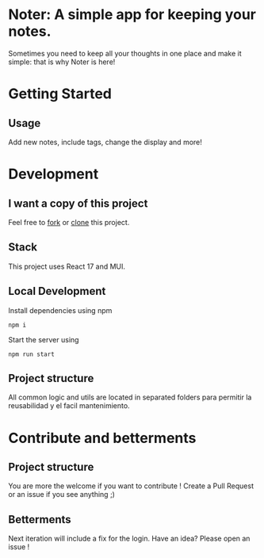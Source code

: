 # Noter: A simple app for keeping your notes.

Sometimes you need to keep all your thoughts in one place and make it simple: that is why Noter is here!

# Getting Started

## Usage
Add new notes, include tags, change the display and more!
# Development

## I want a copy of this project

Feel free to [fork](https://docs.github.com/en/get-started/quickstart/fork-a-repo) or [clone](https://docs.github.com/en/repositories/creating-and-managing-repositories/cloning-a-repository) this project.

## Stack

This project uses React 17 and MUI.

## Local Development

Install dependencies using npm

    npm i

Start the server using

    npm run start

## Project structure

All common logic and utils are located in separated folders para permitir la reusabilidad y el facil mantenimiento.

# Contribute and betterments
## Project structure
You are more the welcome if you want to contribute ! Create a Pull Request or an issue if you see anything ;)

## Betterments
Next iteration will include a fix for the login.
Have an idea? Please open an issue !